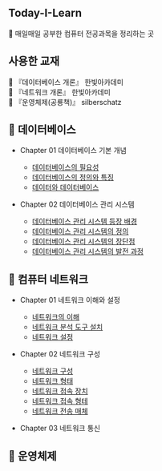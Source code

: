 ## Today-I-Learn

📖 매일매일 공부한 컴퓨터 전공과목을 정리하는 곳

## 사용한 교재
📔 『데이터베이스 개론』 한빛아카데미\
📔 『네트워크 개론』 한빛아카데미\
📔 『운영체제(공룡책)』 silberschatz

## 📕 데이터베이스
  * Chapter 01 데이터베이스 기본 개념
      * [데이터베이스의 필요성](https://github.com/JJSuBin/Today-I-Learn/blob/main/DataBase/Chapter%2001/01.%20%EB%8D%B0%EC%9D%B4%ED%84%B0%EB%B2%A0%EC%9D%B4%EC%8A%A4%EC%9D%98%20%ED%95%84%EC%9A%94%EC%84%B1.md)
      * [데이터베이스의 정의와 특징](https://github.com/JJSuBin/Today-I-Learn/blob/main/DataBase/Chapter%2001/02.%20%EB%8D%B0%EC%9D%B4%ED%84%B0%EB%B2%A0%EC%9D%B4%EC%8A%A4%EC%9D%98%20%EC%A0%95%EC%9D%98%EC%99%80%20%ED%8A%B9%EC%A7%95.md)
      * [데이터와 데이터베이스](https://github.com/JJSuBin/Today-I-Learn/blob/main/DataBase/Chapter%2001/03.%20%EB%8D%B0%EC%9D%B4%ED%84%B0%EC%99%80%20%EB%8D%B0%EC%9D%B4%ED%84%B0%EB%B2%A0%EC%9D%B4%EC%8A%A4.md)
   
   * Chapter 02 데이터베이스 관리 시스템
      * [데이터베이스 관리 시스템 등장 배경](https://github.com/JJSuBin/Today-I-Learn/blob/main/DataBase/Chapter%2002/01.%20%EB%8D%B0%EC%9D%B4%ED%84%B0%EB%B2%A0%EC%9D%B4%EC%8A%A4%20%EA%B4%80%EB%A6%AC%20%EC%8B%9C%EC%8A%A4%ED%85%9C%EC%9D%98%20%EB%93%B1%EC%9E%A5%20%EB%B0%B0%EA%B2%BD.md)
      * [데이터베이스 관리 시스템의 정의](https://github.com/JJSuBin/Today-I-Learn/blob/main/DataBase/Chapter%2002/02.%20%EB%8D%B0%EC%9D%B4%ED%84%B0%EB%B2%A0%EC%9D%B4%EC%8A%A4%20%EA%B4%80%EB%A6%AC%20%EC%8B%9C%EC%8A%A4%ED%85%9C%EC%9D%98%20%EC%A0%95%EC%9D%98.md)
      * [데이터베이스 관리 시스템의 장단점](https://github.com/JJSuBin/Today-I-Learn/blob/main/DataBase/Chapter%2002/03.%20%EB%8D%B0%EC%9D%B4%ED%84%B0%EB%B2%A0%EC%9D%B4%EC%8A%A4%20%EA%B4%80%EB%A6%AC%20%EC%8B%9C%EC%8A%A4%ED%85%9C%EC%9D%98%20%EC%9E%A5%EB%8B%A8%EC%A0%90.md)
      * [데이터베이스 관리 시스템의 발전 과정](https://github.com/JJSuBin/Today-I-Learn/blob/main/DataBase/Chapter%2002/04.%20%EB%8D%B0%EC%9D%B4%ED%84%B0%EB%B2%A0%EC%9D%B4%EC%8A%A4%20%EA%B4%80%EB%A6%AC%20%EC%8B%9C%EC%8A%A4%ED%85%9C%EC%9D%98%20%EB%B0%9C%EC%A0%84%20%EA%B3%BC%EC%A0%95.md)


## 📙 컴퓨터 네트워크
  * Chapter 01 네트워크 이해와 설정
      * [네트워크의 이해](https://github.com/JJSuBin/Today-I-Learn/blob/main/NetWork/Chapter%2001/01.%20%EB%84%A4%ED%8A%B8%EC%9B%8C%ED%81%AC%EC%9D%98%20%EC%9D%B4%ED%95%B4)
      * [네트워크 분석 도구 설치](https://github.com/JJSuBin/Today-I-Learn/blob/main/NetWork/Chapter%2001/02.%20%EB%84%A4%ED%8A%B8%EC%9B%8C%ED%81%AC%20%EB%B6%84%EC%84%9D%20%EB%8F%84%EA%B5%AC%20%EC%84%A4%EC%B9%98)
      * [네트워크 설정](https://github.com/JJSuBin/Today-I-Learn/blob/main/NetWork/Chapter%2001/03.%20%EB%84%A4%ED%8A%B8%EC%9B%8C%ED%81%AC%20%EC%84%A4%EC%A0%95.md)

  * Chapter 02 네트워크 구성
      * [네트워크 구성](https://github.com/JJSuBin/Today-I-Learn/blob/main/NetWork/Chpater%2002/01.%20%EB%84%A4%ED%8A%B8%EC%9B%8C%ED%81%AC%20%EA%B5%AC%EC%84%B1.md)
      * [네트워크 형태](https://github.com/JJSuBin/Today-I-Learn/blob/main/NetWork/Chpater%2002/02.%20%EB%84%A4%ED%8A%B8%EC%9B%8C%ED%81%AC%EC%9D%98%20%ED%98%95%ED%83%9C.md)
      * [네트워크 접속 장치](https://github.com/JJSuBin/Today-I-Learn/blob/main/NetWork/Chpater%2002/03.%20%EB%84%A4%ED%8A%B8%EC%9B%8C%ED%81%AC%20%EC%A0%91%EC%86%8D%20%EC%9E%A5%EC%B9%98.md)
      * [네트워크 접속 형테](https://github.com/JJSuBin/Today-I-Learn/blob/main/NetWork/Chapter%2002/04.%20%EB%84%A4%ED%8A%B8%EC%9B%8C%ED%81%AC%20%EC%A0%91%EC%86%8D%20%ED%98%95%ED%83%9C.md)
      * [네트워크 전송 매체](https://github.com/JJSuBin/Today-I-Learn/blob/main/NetWork/Chapter%2002/05.%20%EB%84%A4%ED%8A%B8%EC%9B%8C%ED%81%AC%20%EC%A0%84%EC%86%A1%20%EB%A7%A4%EC%B2%B4.md)
  
  * Chapter 03 네트워크 통신  


## 📒 운영체제

